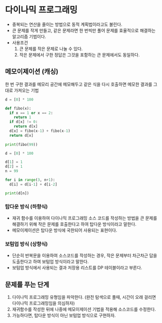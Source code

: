 # 다이나믹 프로그래밍
- 중복되는 연산을 줄이는 방법으로 동적 계획법이라고도 불린다.
- 큰 문제를 작게 만들고, 같은 문제라면 한 번씩만 풀어 문제를 효율적으로 해결하는 알고리즘 기법이다.
- 사용조건
  1. 큰 문제를 작은 문제로 나눌 수 있다.
  2. 작은 문제에서 구한 정답은 그것을 포함하는 큰 문제에서도 동일하다.

## 메모이제이션 (캐싱)
한 번 구한 결과를 메모리 공간에 메모해두고 같은 식을 다시 호출하면 메모한 결과를 그대로 가져오는 기법

``` python
d = [0] * 100

def fibo(x):
  if x == 1 or x == 2:
    return 1
  if d[x] != 0:
    return d[x]
  d[x] = fibo(x-1) + fibo(x-1)
  return d[x]
  
print(fibo(99))
```

``` python
d = [0] * 100

d[1] = 1
d[2] = 1
n = 99

for i in range(3, n+1):
  d[i] = d[i-1] + d[i-2]

print(d[n])
```

### 탑다운 방식 (하향식)
- 재귀 함수를 이용하여 다이나믹 프로그래밍 소스 코드를 작성하는 방법을 큰 문제를 해결하기 위해 작은 문제를 호출한다고 하여 탑다운 방식이라고 말한다.
- 메모이제이션은 탑다운 방식에 국한되어 사용되는 표현이다.

### 보텀업 방식 (상향식)
- 단순히 반복문을 이용하여 소스코드를 작성하는 경우, 작은 문제부터 차근차근 답을 도출한다고 하여 보텀업 방식이라고 말한다.
- 보텀업 방식에서 사용되는 결과 저장용 리스트를 DP 테이블이라고 부른다.


## 문제를 푸는 단계
1. 다이나믹 프로그래밍 유형임을 파악한다. (완전 탐색으로 풀때, 시간이 오래 걸리면 다이나믹 프로그래밍임을 의심하자)
2. 재귀함수를 작성한 뒤에 나중에 메모이제이션 기법을 적용해 소스코드를 수정한다.
3. 가능하다면, 탑다운 방식이 아닌 보텀업 방식으로 구현하자.
